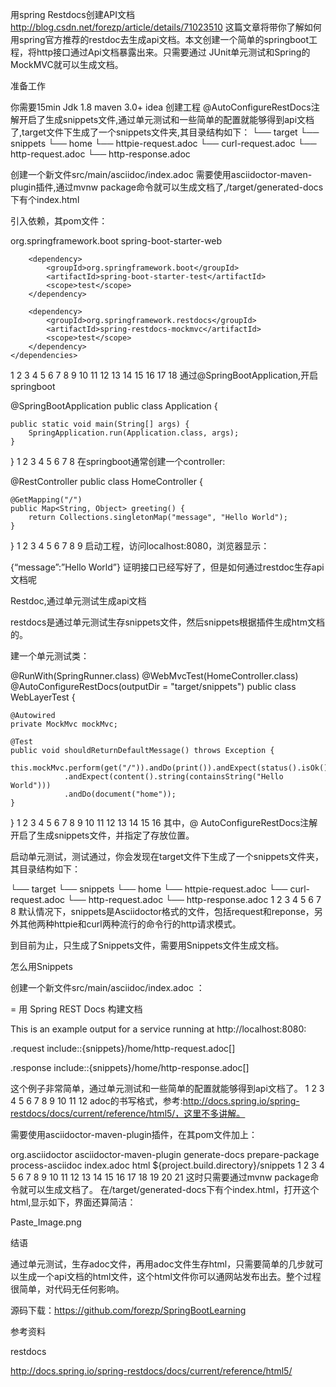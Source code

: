 用spring Restdocs创建API文档
http://blog.csdn.net/forezp/article/details/71023510
这篇文章将带你了解如何用spring官方推荐的restdoc去生成api文档。本文创建一个简单的springboot工程，将http接口通过Api文档暴露出来。只需要通过 JUnit单元测试和Spring的MockMVC就可以生成文档。

准备工作

你需要15min
Jdk 1.8
maven 3.0+
idea
创建工程
@AutoConfigureRestDocs注解开启了生成snippets文件,通过单元测试和一些简单的配置就能够得到api文档了,target文件下生成了一个snippets文件夹,其目录结构如下：
└── target
    └── snippets
        └── home
            └── httpie-request.adoc
            └── curl-request.adoc
            └── http-request.adoc
            └── http-response.adoc
            
创建一个新文件src/main/asciidoc/index.adoc
需要使用asciidoctor-maven-plugin插件,通过mvnw package命令就可以生成文档了,/target/generated-docs下有个index.html



引入依赖，其pom文件：

<dependencies>
        <dependency>
            <groupId>org.springframework.boot</groupId>
            <artifactId>spring-boot-starter-web</artifactId>
        </dependency>

        <dependency>
            <groupId>org.springframework.boot</groupId>
            <artifactId>spring-boot-starter-test</artifactId>
            <scope>test</scope>
        </dependency>

        <dependency>
            <groupId>org.springframework.restdocs</groupId>
            <artifactId>spring-restdocs-mockmvc</artifactId>
            <scope>test</scope>
        </dependency>
    </dependencies>
1
2
3
4
5
6
7
8
9
10
11
12
13
14
15
16
17
18
通过@SpringBootApplication,开启springboot

@SpringBootApplication
public class Application {

    public static void main(String[] args) {
        SpringApplication.run(Application.class, args);
    }
}
1
2
3
4
5
6
7
8
在springboot通常创建一个controller:

@RestController
public class HomeController {

    @GetMapping("/")
    public Map<String, Object> greeting() {
        return Collections.singletonMap("message", "Hello World");
    }

}
1
2
3
4
5
6
7
8
9
启动工程，访问localhost:8080，浏览器显示：

{“message”:”Hello World”}
证明接口已经写好了，但是如何通过restdoc生存api文档呢

Restdoc,通过单元测试生成api文档

restdocs是通过单元测试生存snippets文件，然后snippets根据插件生成htm文档的。

建一个单元测试类：

@RunWith(SpringRunner.class)
@WebMvcTest(HomeController.class)
@AutoConfigureRestDocs(outputDir = "target/snippets")
public class WebLayerTest {

    @Autowired
    private MockMvc mockMvc;

    @Test
    public void shouldReturnDefaultMessage() throws Exception {
        this.mockMvc.perform(get("/")).andDo(print()).andExpect(status().isOk())
                .andExpect(content().string(containsString("Hello World")))
                .andDo(document("home"));
    }
}
1
2
3
4
5
6
7
8
9
10
11
12
13
14
15
16
其中，@ AutoConfigureRestDocs注解开启了生成snippets文件，并指定了存放位置。

启动单元测试，测试通过，你会发现在target文件下生成了一个snippets文件夹，其目录结构如下：

└── target
    └── snippets
        └── home
            └── httpie-request.adoc
            └── curl-request.adoc
            └── http-request.adoc
            └── http-response.adoc
1
2
3
4
5
6
7
8
默认情况下，snippets是Asciidoctor格式的文件，包括request和reponse，另外其他两种httpie和curl两种流行的命令行的http请求模式。

到目前为止，只生成了Snippets文件，需要用Snippets文件生成文档。

怎么用Snippets

创建一个新文件src/main/asciidoc/index.adoc ：

= 用 Spring REST Docs 构建文档

This is an example output for a service running at http://localhost:8080:

.request
include::{snippets}/home/http-request.adoc[]

.response
include::{snippets}/home/http-response.adoc[]

这个例子非常简单，通过单元测试和一些简单的配置就能够得到api文档了。
1
2
3
4
5
6
7
8
9
10
11
12
adoc的书写格式，参考:http://docs.spring.io/spring-restdocs/docs/current/reference/html5/，这里不多讲解。

需要使用asciidoctor-maven-plugin插件，在其pom文件加上：

<plugin>
    <groupId>org.asciidoctor</groupId>
    <artifactId>asciidoctor-maven-plugin</artifactId>
    <executions>
        <execution>
            <id>generate-docs</id>
            <phase>prepare-package</phase>
            <goals>
                <goal>process-asciidoc</goal>
            </goals>
            <configuration>
                <sourceDocumentName>index.adoc</sourceDocumentName>
                <backend>html</backend>
                <attributes>
                    <snippets>${project.build.directory}/snippets</snippets>
                </attributes>
            </configuration>
        </execution>
    </executions>
</plugin>
1
2
3
4
5
6
7
8
9
10
11
12
13
14
15
16
17
18
19
20
21
这时只需要通过mvnw package命令就可以生成文档了。 
在/target/generated-docs下有个index.html，打开这个html,显示如下，界面还算简洁：

Paste_Image.png

结语

通过单元测试，生存adoc文件，再用adoc文件生存html，只需要简单的几步就可以生成一个api文档的html文件，这个html文件你可以通网站发布出去。整个过程很简单，对代码无任何影响。

源码下载：https://github.com/forezp/SpringBootLearning

参考资料

restdocs

http://docs.spring.io/spring-restdocs/docs/current/reference/html5/